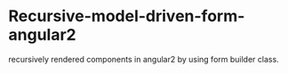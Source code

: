 # Recursive-model-driven-form-angular2
recursively rendered components in angular2 by using form builder class.
